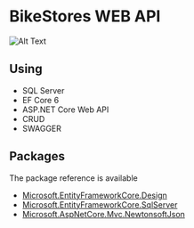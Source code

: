 # BikeStores WEB API           

![Alt Text](https://github.com/alkaren/EF-CORE-6-ASP.NET-Core-Web-API/blob/main/example.png)


## Using
- SQL Server
- EF Core 6
- ASP.NET Core Web API
- CRUD
- SWAGGER
## Packages
The package reference is available
<ul>
  <li><a href="https://www.nuget.org/packages/Microsoft.EntityFrameworkCore.Design/">Microsoft.EntityFrameworkCore.Design</a></li>
  <li><a href="https://www.nuget.org/packages/Microsoft.EntityFrameworkCore.SqlServer/">Microsoft.EntityFrameworkCore.SqlServer</a></li>
  <li><a href="https://www.nuget.org/packages/Microsoft.AspNetCore.Mvc.NewtonsoftJson/">Microsoft.AspNetCore.Mvc.NewtonsoftJson</a></li>
</ul>

